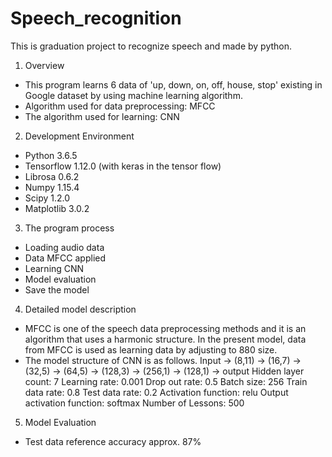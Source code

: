# Speech_recognition
This is graduation project to recognize speech and made by python.

1. Overview
- This program learns 6 data of 'up, down, on, off, house, stop' existing in Google dataset by using machine learning algorithm.
- Algorithm used for data preprocessing: MFCC
- The algorithm used for learning: CNN
 
2. Development Environment
- Python 3.6.5
- Tensorflow 1.12.0 (with keras in the tensor flow)
- Librosa 0.6.2
- Numpy 1.15.4
- Scipy 1.2.0
- Matplotlib 3.0.2
3. The program process
- Loading audio data
- Data MFCC applied
- Learning CNN
- Model evaluation
- Save the model
 
4. Detailed model description
- MFCC is one of the speech data preprocessing methods and it is an algorithm that uses a harmonic structure. In the present model, data from MFCC is used as learning data by adjusting to 880 size.
- The model structure of CNN is as follows.
Input -> (8,11) -> (16,7) -> (32,5) -> (64,5) -> (128,3) -> (256,1) -> (128,1) -> output
Hidden layer count: 7
Learning rate: 0.001
Drop out rate: 0.5
Batch size: 256
Train data rate: 0.8
Test data rate: 0.2
Activation function: relu
Output activation function: softmax
Number of Lessons: 500
 
5. Model Evaluation
- Test data reference accuracy approx. 87%
